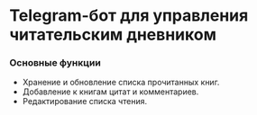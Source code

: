 # Telegram-бот для управления читательским дневником
### Основные функции
* Хранение и обновление списка прочитанных книг.
* Добавление к книгам цитат и комментариев.
* Редактирование списка чтения.